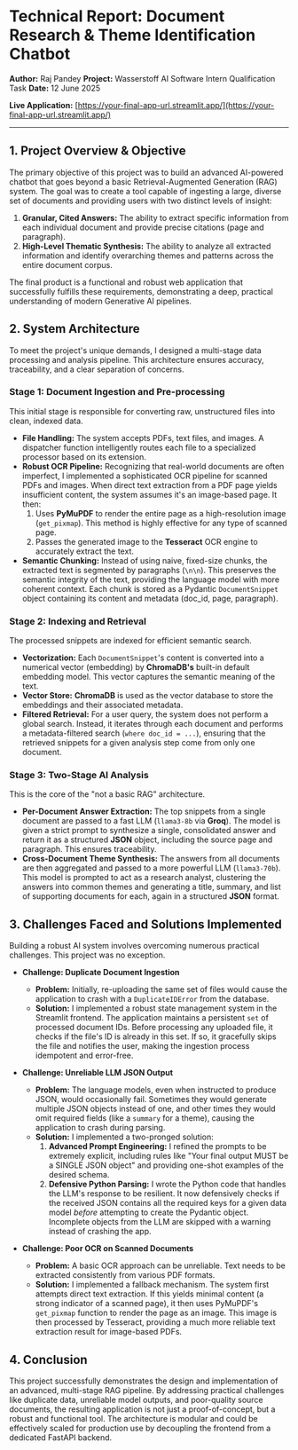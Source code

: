 # Technical Report: Document Research & Theme Identification Chatbot

**Author:** Raj Pandey
**Project:** Wasserstoff AI Software Intern Qualification Task
**Date:** 12 June 2025

**Live Application:** [https://your-final-app-url.streamlit.app/](https://your-final-app-url.streamlit.app/)

---

## 1. Project Overview & Objective

The primary objective of this project was to build an advanced AI-powered chatbot that goes beyond a basic Retrieval-Augmented Generation (RAG) system. The goal was to create a tool capable of ingesting a large, diverse set of documents and providing users with two distinct levels of insight:
1.  **Granular, Cited Answers:** The ability to extract specific information from each individual document and provide precise citations (page and paragraph).
2.  **High-Level Thematic Synthesis:** The ability to analyze all extracted information and identify overarching themes and patterns across the entire document corpus.

The final product is a functional and robust web application that successfully fulfills these requirements, demonstrating a deep, practical understanding of modern Generative AI pipelines.

## 2. System Architecture

To meet the project's unique demands, I designed a multi-stage data processing and analysis pipeline. This architecture ensures accuracy, traceability, and a clear separation of concerns.

### Stage 1: Document Ingestion and Pre-processing

This initial stage is responsible for converting raw, unstructured files into clean, indexed data.

*   **File Handling:** The system accepts PDFs, text files, and images. A dispatcher function intelligently routes each file to a specialized processor based on its extension.
*   **Robust OCR Pipeline:** Recognizing that real-world documents are often imperfect, I implemented a sophisticated OCR pipeline for scanned PDFs and images. When direct text extraction from a PDF page yields insufficient content, the system assumes it's an image-based page. It then:
    1.  Uses **PyMuPDF** to render the entire page as a high-resolution image (`get_pixmap`). This method is highly effective for any type of scanned page.
    2.  Passes the generated image to the **Tesseract** OCR engine to accurately extract the text.
*   **Semantic Chunking:** Instead of using naive, fixed-size chunks, the extracted text is segmented by paragraphs (`\n\n`). This preserves the semantic integrity of the text, providing the language model with more coherent context. Each chunk is stored as a Pydantic `DocumentSnippet` object containing its content and metadata (doc_id, page, paragraph).

### Stage 2: Indexing and Retrieval

The processed snippets are indexed for efficient semantic search.

*   **Vectorization:** Each `DocumentSnippet`'s content is converted into a numerical vector (embedding) by **ChromaDB's** built-in default embedding model. This vector captures the semantic meaning of the text.
*   **Vector Store:** **ChromaDB** is used as the vector database to store the embeddings and their associated metadata.
*   **Filtered Retrieval:** For a user query, the system does not perform a global search. Instead, it iterates through each document and performs a metadata-filtered search (`where doc_id = ...`), ensuring that the retrieved snippets for a given analysis step come from only one document.

### Stage 3: Two-Stage AI Analysis

This is the core of the "not a basic RAG" architecture.

*   **Per-Document Answer Extraction:** The top snippets from a single document are passed to a fast LLM (`llama3-8b` via **Groq**). The model is given a strict prompt to synthesize a single, consolidated answer and return it as a structured **JSON** object, including the source page and paragraph. This ensures traceability.
*   **Cross-Document Theme Synthesis:** The answers from all documents are then aggregated and passed to a more powerful LLM (`llama3-70b`). This model is prompted to act as a research analyst, clustering the answers into common themes and generating a title, summary, and list of supporting documents for each, again in a structured **JSON** format.

## 3. Challenges Faced and Solutions Implemented

Building a robust AI system involves overcoming numerous practical challenges. This project was no exception.

*   **Challenge: Duplicate Document Ingestion**
    *   **Problem:** Initially, re-uploading the same set of files would cause the application to crash with a `DuplicateIDError` from the database.
    *   **Solution:** I implemented a robust state management system in the Streamlit frontend. The application maintains a persistent `set` of processed document IDs. Before processing any uploaded file, it checks if the file's ID is already in this set. If so, it gracefully skips the file and notifies the user, making the ingestion process idempotent and error-free.

*   **Challenge: Unreliable LLM JSON Output**
    *   **Problem:** The language models, even when instructed to produce JSON, would occasionally fail. Sometimes they would generate multiple JSON objects instead of one, and other times they would omit required fields (like a `summary` for a theme), causing the application to crash during parsing.
    *   **Solution:** I implemented a two-pronged solution:
        1.  **Advanced Prompt Engineering:** I refined the prompts to be extremely explicit, including rules like "Your final output MUST be a SINGLE JSON object" and providing one-shot examples of the desired schema.
        2.  **Defensive Python Parsing:** I wrote the Python code that handles the LLM's response to be resilient. It now defensively checks if the received JSON contains all the required keys for a given data model *before* attempting to create the Pydantic object. Incomplete objects from the LLM are skipped with a warning instead of crashing the app.

*   **Challenge: Poor OCR on Scanned Documents**
    *   **Problem:** A basic OCR approach can be unreliable. Text needs to be extracted consistently from various PDF formats.
    *   **Solution:** I implemented a fallback mechanism. The system first attempts direct text extraction. If this yields minimal content (a strong indicator of a scanned page), it then uses PyMuPDF's `get_pixmap` function to render the page as an image. This image is then processed by Tesseract, providing a much more reliable text extraction result for image-based PDFs.

## 4. Conclusion

This project successfully demonstrates the design and implementation of an advanced, multi-stage RAG pipeline. By addressing practical challenges like duplicate data, unreliable model outputs, and poor-quality source documents, the resulting application is not just a proof-of-concept, but a robust and functional tool. The architecture is modular and could be effectively scaled for production use by decoupling the frontend from a dedicated FastAPI backend.
